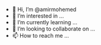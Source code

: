 - 👋 Hi, I’m @amirmohemed
- 👀 I’m interested in ...
- 🌱 I’m currently learning ...
- 💞️ I’m looking to collaborate on ...
- 📫 How to reach me ...

<!---
amirmohemed/amirmohemed is a ✨ special ✨ repository because its `README.md` (this file) appears on your GitHub profile.
You can click the Preview link to take a look at your changes.
--->
